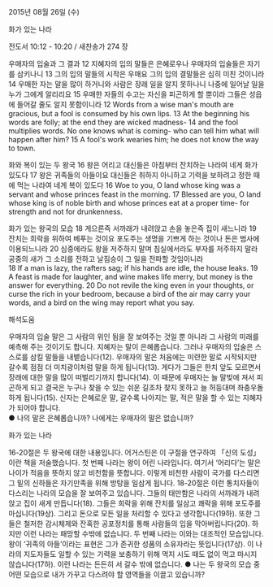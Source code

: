 2015년 08월 26일 (수)

화가 있는 나라 



전도서 10:12 - 10:20 / 새찬송가 274 장


우매자의 입술과 그 결과
12 지혜자의 입의 말들은 은혜로우나 우매자의 입술들은 자기를 삼키나니 13 그의 입의 말들의 시작은 우매요 그의 입의 결말들은 심히 미친 것이니라 14 우매한 자는 말을 많이 하거니와 사람은 장래 일을 알지 못하나니 나중에 일어날 일을 누가 그에게 알리리요 
15 우매한 자들의 수고는 자신을 피곤하게 할 뿐이라 그들은 성읍에 들어갈 줄도 알지 못함이니라 
12 Words from a wise man's mouth are gracious, but a fool is consumed by his own lips. 13 At the beginning his words are folly; at the end they are wicked madness- 14 and the fool multiplies words. No one knows what is coming- who can tell him what will happen after him? 15 A fool's work wearies him; he does not know the way to town. 

화와 복이 있는 두 왕국
16 왕은 어리고 대신들은 아침부터 잔치하는 나라여 네게 화가 있도다 
17 왕은 귀족들의 아들이요 대신들은 취하지 아니하고 기력을 보하려고 정한 때에 먹는 나라여 네게 복이 있도다 
16 Woe to you, O land whose king was a servant and whose princes feast in the morning. 17 Blessed are you, O land whose king is of noble birth and whose princes eat at a proper time- for strength and not for drunkenness. 

화가 있는 왕국의 모습
18 게으른즉 서까래가 내려앉고 손을 놓은즉 집이 새느니라 
19 잔치는 희락을 위하여 베푸는 것이요 포도주는 생명을 기쁘게 하는 것이나 돈은 범사에 이용되느니라 
20  심중에라도 왕을 저주하지 말며 침실에서라도 부자를 저주하지 말라 공중의 새가 그 소리를 전하고 날짐승이 그 일을 전파할 것임이니라  
18 If a man is lazy, the rafters sag; if his hands are idle, the house leaks. 19 A feast is made for laughter, and wine makes life merry, but money is the answer for everything. 20 Do not revile the king even in your thoughts, or curse the rich in your bedroom, because a bird of the air may carry your words, and a bird on the wing may report what you say.

해석도움





우매자의 입술
말은 그 사람의 위인 됨을 잘 보여주는 것일 뿐 아니라 그 사람의 미래를 예측해 주는 것이기도 합니다.
지혜자는 말이 은혜롭습니다. 그러나 우매자의 입술은 스스로를 삼킬 말들을 내뱉습니다(12).
우매자의 말은 처음에는 미련한 말로 시작되지만 갈수록 점점 더 미치광이처럼 말을 하게 됩니다(13). 게다가 그들은 한치 앞도 모르면서 장래에 대한 말을 많이 떠벌리기까지 합니다(14). 이 때문에 우매자는 늘 말빚에 져서 피곤하게 되고 결국은 누구나 찾을 수 있는 쉬운 길조차 찾지 못하고 늘 허둥대며 좌충우돌하게 됩니다(15). 신자는 은혜로운 말, 갈수록 나아지는 말, 적은 말을 할 수 있는 지혜자가 되어야 합니다.  
● 나의 말은 은혜롭습니까? 나에게는 우매자의 말은 없습니까?


화가 있는 나라

16-20절은 두 왕국에 대한 내용입니다. 어거스틴은 이 구절을 연구하여 「신의 도성」이란 책을 저술했습니다. 첫 번째 나라는 왕이 어린 나라입니다. 여기서 ‘어리다’는 말은 나이가 적음을 뜻하지 않고 비천함을 뜻합니다. 이렇게 비천한 사람이 국가를 다스리면 그 밑의 신하들은  자기만족을 위해 방탕을 일삼게 됩니다. 18-20절은 이런 통치자들이 다스리는 나라의 모습을 잘 보여주고 있습니다. 그들의 태만함은 나라의 서까래가 내려앉고 집이 새게 만듭니다(18). 그들은 희락을 위해 잔치를 일삼고 쾌락을 위해 포도주를 마십니다(19상). 그리고 돈으로 모든 일을 처리할 수 있다고 생각합니다(19하). 또한 그들은 철저한 감시체제와 잔혹한 공포정치를 통해 사람들의 입을 막아버립니다(20). 하지만 이런 나라는 패망할 수밖에 없습니다. 두 번째 나라는 이와는 대조적인 모습입니다. 왕이 ‘귀족의 아들’이라는 표현은 그가 존귀한 성품의 소유자라는 뜻입니다(17상). 이 나라의 지도자들도 일할 수 있는 기력을 보충하기 위해 먹지 시도 때도 없이 먹고 마시지 않습니다(17하). 이런 나라는 든든히 서 갈수 밖에 없습니다. 
● 나는 두 왕국의 모습 중 어떤 모습으로 내가 가꾸고 다스려야 할 영역들을 이끌고 있습니까?